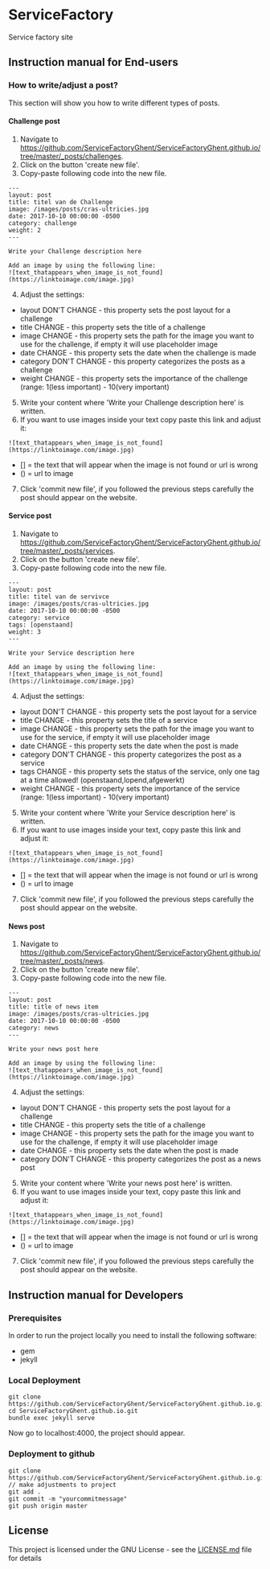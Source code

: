 # ServiceFactory
Service factory site

## Instruction manual for End-users

### How to write/adjust a post?
This section will show you how to write different types of posts.

#### Challenge post
1. Navigate to https://github.com/ServiceFactoryGhent/ServiceFactoryGhent.github.io/tree/master/_posts/challenges.
2. Click on the button 'create new file'.
3. Copy-paste following code into the new file.
``` 
---
layout: post                                
title: titel van de Challenge
image: /images/posts/cras-ultricies.jpg
date: 2017-10-10 00:00:00 -0500
category: challenge
weight: 2
---

Write your Challenge description here

Add an image by using the following line:
![text_thatappears_when_image_is_not_found](https://linktoimage.com/image.jpg)

``` 
4. Adjust the settings:
  *  layout DON'T CHANGE - this property sets the post layout for a challenge
  *  title CHANGE - this property sets the title of a challenge
  *  image CHANGE - this property sets the path for the image you want to use for the challenge, if empty it will use placeholder image
  *  date CHANGE - this property sets the date when the challenge is made
  *  category DON'T CHANGE - this property categorizes the posts as a challenge
  *  weight CHANGE - this property sets the importance of the challenge (range: 1(less important) - 10(very important)
5. Write your content where 'Write your Challenge description here' is written.
6. If you want to use images inside your text copy paste this link and adjust it: 
``` 
![text_thatappears_when_image_is_not_found](https://linktoimage.com/image.jpg)
``` 
* [] = the text that will appear when the image is not found or url is wrong
* () = url to image

7. Click 'commit new file', if you followed the previous steps carefully the post should appear on the website.


#### Service post
1. Navigate to https://github.com/ServiceFactoryGhent/ServiceFactoryGhent.github.io/tree/master/_posts/services.
2. Click on the button 'create new file'.
3. Copy-paste following code into the new file.
``` 
---
layout: post
title: titel van de servivce
image: /images/posts/cras-ultricies.jpg
date: 2017-10-10 00:00:00 -0500
category: service
tags: [openstaand]
weight: 3
---

Write your Service description here

Add an image by using the following line:
![text_thatappears_when_image_is_not_found](https://linktoimage.com/image.jpg)

``` 
4. Adjust the settings:
  *  layout DON'T CHANGE - this property sets the post layout for a service
  *  title CHANGE - this property sets the title of a service
  *  image CHANGE - this property sets the path for the image you want to use for the service, if empty it will use placeholder image
  *  date CHANGE - this property sets the date when the post is made
  *  category DON'T CHANGE - this property categorizes the post as a service
  *  tags CHANGE - this property sets the status of the service, only one tag at a time allowed! (openstaand,lopend,afgewerkt)
  *  weight CHANGE - this property sets the importance of the service (range: 1(less important) - 10(very important)
5. Write your content where 'Write your Service description here' is written.
6. If you want to use images inside your text, copy paste this link and adjust it: 
``` 
![text_thatappears_when_image_is_not_found](https://linktoimage.com/image.jpg)
``` 
* [] = the text that will appear when the image is not found or url is wrong
* () = url to image

7. Click 'commit new file', if you followed the previous steps carefully the post should appear on the website.


#### News post
1. Navigate to https://github.com/ServiceFactoryGhent/ServiceFactoryGhent.github.io/tree/master/_posts/news.
2. Click on the button 'create new file'.
3. Copy-paste following code into the new file.
``` 
---
layout: post
title: title of news item
image: /images/posts/cras-ultricies.jpg
date: 2017-10-10 00:00:00 -0500
category: news
---

Write your news post here

Add an image by using the following line:
![text_thatappears_when_image_is_not_found](https://linktoimage.com/image.jpg)
``` 
4. Adjust the settings:
  *  layout DON'T CHANGE - this property sets the post layout for a challenge
  *  title CHANGE - this property sets the title of a challenge
  *  image CHANGE - this property sets the path for the image you want to use for the challenge, if empty it will use placeholder image
  *  date CHANGE - this property sets the date when the post is made
  *  category DON'T CHANGE - this property categorizes the post as a news post
5. Write your content where 'Write your news post here' is written.
6. If you want to use images inside your text, copy paste this link and adjust it:
``` 
![text_thatappears_when_image_is_not_found](https://linktoimage.com/image.jpg)
``` 
* [] = the text that will appear when the image is not found or url is wrong
* () = url to image

7. Click 'commit new file', if you followed the previous steps carefully the post should appear on the website.

## Instruction manual for Developers

### Prerequisites

In order to run the project locally you need to install the following software:
* gem
* jekyll

### Local Deployment

``` 
git clone https://github.com/ServiceFactoryGhent/ServiceFactoryGhent.github.io.git
cd ServiceFactoryGhent.github.io.git
bundle exec jekyll serve
``` 
Now go to localhost:4000, the project should appear.

### Deployment to github

``` 
git clone https://github.com/ServiceFactoryGhent/ServiceFactoryGhent.github.io.git
// make adjustments to project
git add .
git commit -m "yourcommitmessage"
git push origin master
``` 

## License

This project is licensed under the GNU License - see the [LICENSE.md](LICENSE.md) file for details
